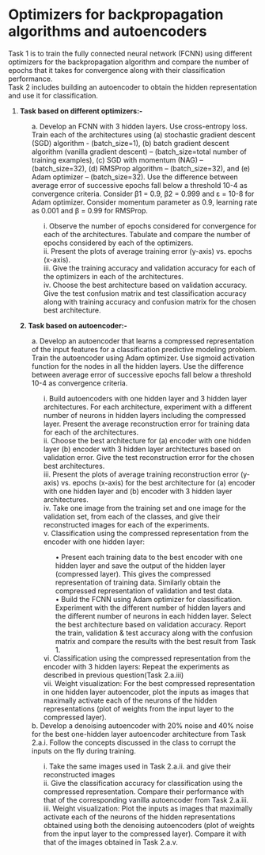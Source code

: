 
# Optimizers for backpropagation algorithms and autoencoders <br>
<!-- In this repository with the help of the two tasks, I have explained different optimizers for backpropagation algorithms and have also explained about the uses and autoencoders and the uses of noise in the data. Problem statement is given below :-  -->
Task 1 is to train the fully connected neural network (FCNN) using different optimizers for the backpropagation algorithm and compare the number of epochs that it takes for convergence along with their classification performance. <br> 
Task 2 includes building an autoencoder to obtain the hidden representation and use it for classification.
<ol>
  <li><strong>Task based on different optimizers:-</strong></li>
  <ol>
   a. Develop an FCNN with 3 hidden layers. Use cross-entropy loss. Train each of the architectures using 
   (a) stochastic gradient descent (SGD) algorithm - (batch_size=1), (b) batch gradient 
   descent algorithm (vanilla gradient descent) – (batch_size=total number of training 
   examples), (c) SGD with momentum (NAG) – (batch_size=32), (d) RMSProp 
   algorithm – (batch_size=32), and (e) Adam optimizer – (batch_size=32). Use
   the difference between average error of successive epochs fall below a threshold 10-4 as 
   convergence criteria. Consider β1 = 0.9, β2 = 0.999 and ε = 10-8 for Adam optimizer. 
   Consider momentum parameter as 0.9, learning rate as 0.001 and β = 0.99 for RMSProp. 
   
   <ol>
   i. Observe the number of epochs considered for convergence for each of the 
   architectures. Tabulate and compare the number of epochs considered by each of 
   the optimizers.<br>
   ii. Present the plots of average training error (y-axis) vs. epochs (x-axis). <br>
   iii. Give the training accuracy and validation accuracy for each of the optimizers in 
   each of the architectures.<br>
   iv. Choose the best architecture based on validation accuracy. Give the test 
   confusion matrix and test classification accuracy along with training accuracy 
   and confusion matrix for the chosen best architecture.<br>
   </ol>
  </ol>
</ol>

<ol>
  <strong>2. Task based on autoencoder:-</strong>
  <ol>
   a. Develop an autoencoder that learns a compressed representation of the input features for 
   a classification predictive modeling problem. Train the autoencoder using Adam 
   optimizer. Use sigmoid activation function for the nodes in all the hidden layers. Use the 
   difference between average error of successive epochs fall below a threshold 10-4 as 
   convergence criteria.
   
   <ol>
   i. Build autoencoders with one hidden layer and 3 hidden layer architectures. For 
   each architecture, experiment with a different number of neurons in hidden 
   layers including the compressed layer. Present the average reconstruction error for training data for each of the architectures.<br>
   ii. Choose the best architecture for (a) encoder with one hidden layer
   (b) encoder with 3 hidden layer architectures based on validation error. Give the test reconstruction error for the chosen best architectures.<br>
   iii. Present the plots of average training reconstruction error (y-axis) vs. epochs (x-axis) for the best architecture for (a) encoder with one hidden layer and (b) 
   encoder with 3 hidden layer architectures. <br>
   iv. Take one image from the training set and one image for the validation set, from 
   each of the classes, and give their reconstructed images for each of the experiments.<br>
   v. Classification using the compressed representation from the encoder with one hidden layer:<br>
   <ol>
      • Present each training data to the best encoder with one hidden layer and 
      save the output of the hidden layer (compressed layer). This gives the 
      compressed representation of training data. Similarly obtain the 
      compressed representation of validation and test data. <br>
      • Build the FCNN using Adam optimizer for classification. Experiment
      with the different number of hidden layers and the different number of 
      neurons in each hidden layer. Select the best architecture based on 
      validation accuracy. Report the train, validation & test accuracy along 
      with the confusion matrix and compare the results with the best result 
      from Task 1. <br>
   </ol>
    vi. Classification using the compressed representation from the encoder with 3
    hidden layers: Repeat the experiments as described in previous question(Task 2.a.iii)<br>
    vii. Weight visualization: For the best compressed representation in one hidden layer
    autoencoder, plot the inputs as images that maximally activate each of the 
    neurons of the hidden representations (plot of weights from the input layer to the 
    compressed layer).<br>
    </ol>
    b. Develop a denoising autoencoder with 20% noise and 40% noise for the best one-hidden 
    layer autoencoder architecture from Task 2.a.i. Follow the concepts discussed in the 
    class to corrupt the inputs on the fly during training. 
    <ol>
    i. Take the same images used in Task 2.a.ii. and give their reconstructed 
    images<br>
    ii. Give the classification accuracy for classification using the compressed 
    representation. Compare their performance with that of the corresponding vanilla
    autoencoder from Task 2.a.iii. <br>
    iii. Weight visualization: Plot the inputs as images that maximally activate each of 
    the neurons of the hidden representations obtained using both the denoising 
    autoencoders (plot of weights from the input layer to the compressed layer). 
    Compare it with that of the images obtained in Task 2.a.v.<br>
    </ol>
  </ol>
 
</ol>
